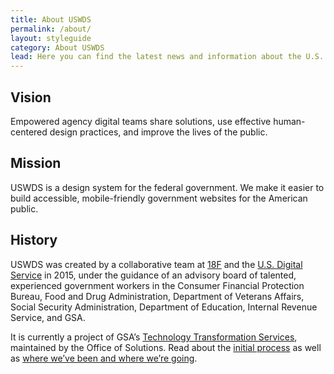 ```yaml
---
title: About USWDS
permalink: /about/
layout: styleguide
category: About USWDS
lead: Here you can find the latest news and information about the U.S. Web Design System. Read our latest release notes, learn about USWDS’s impact in the government, and learn how we conduct user research to continuously improve our product and process.
---
```


## Vision
Empowered agency digital teams share solutions, use effective human-centered design practices, and improve the lives of the public.

## Mission
USWDS is a design system for the federal government. We make it easier to build accessible, mobile-friendly government websites for the American public.

## History
USWDS was created by a collaborative team at [18F](https://18f.gsa.gov/) and the [U.S. Digital Service](https://www.usds.gov/) in 2015, under the guidance of an advisory board of talented, experienced government workers in the Consumer Financial Protection Bureau, Food and Drug Administration, Department of Veterans Affairs, Social Security Administration, Department of Education, Internal Revenue Service, and GSA. 

It is currently a project of GSA’s [Technology Transformation Services](https://www.gsa.gov/about-us/organization/federal-acquisition-service/technology-transformation-services), maintained by the Office of Solutions. Read about the [initial process](https://18f.gsa.gov/2015/09/28/web-design-standards/) as well as [where we’ve been and where we’re going](https://designsystem.digital.gov/whats-new/updates/2017/12/20/2017-where-weve-been-where-were-going/).
